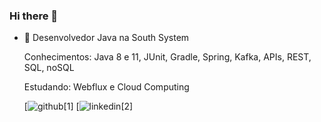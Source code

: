 ### Hi there 👋

- 🔭 Desenvolvedor Java na South System
                                                                                                   
                                                                                                                                                                                                           
    
    Conhecimentos:
    Java 8 e 11, JUnit, Gradle, Spring, Kafka, APIs, REST, SQL, noSQL
    
    
    Estudando: Webflux e Cloud Computing
                                            
                                                                                                                                                                                                            
    [![github](https://medium.com/@danielchristofolli/)[1]
    [![linkedin](https://www.linkedin.com/in/daniel-christofolli-069071160/)[2]
    
<!--
**dchristofolli/dchristofolli** is a ✨ _special_ ✨ repository because its `README.md` (this file) appears on your GitHub profile.

Here are some ideas to get you started:


- 🌱 I’m currently learning ...
- 👯 I’m looking to collaborate on ...
- 🤔 I’m looking for help with ...
- 💬 Ask me about ...
- 📫 How to reach me: ...
- 😄 Pronouns: ...
- ⚡ Fun fact: ...
-->
